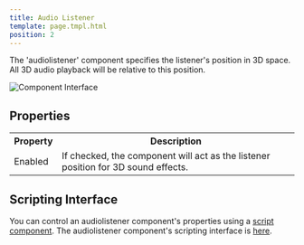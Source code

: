 ```yaml
---
title: Audio Listener
template: page.tmpl.html
position: 2
---
```


The 'audiolistener' component specifies the listener's position in 3D space. All 3D audio playback will be relative to this position.

<img alt="Component Interface" src="/images/platform/component_audiolistener.png" />

## Properties

<table class="table table-striped">
    <col class="property-name"></col>
    <col class="property-description"></col>
    <tr><th>Property</th><th>Description</th></tr>
    <tr><td>Enabled</td><td>If checked, the component will act as the listener position for 3D sound effects.</td></tr>
</table>

## Scripting Interface

You can control an audiolistener component's properties using a [script component][1]. The audiolistener component's scripting interface is [here][2].

[1]: /user-manual/packs/components/script
[2]: /engine/api/stable/symbols/pc.AudioListenerComponent.html
